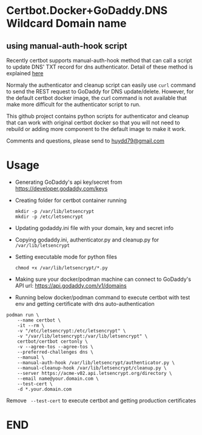 # Certbot.Docker+GoDaddy.DNS Wildcard Domain name 

## using manual-auth-hook script

Recently certbot supports manual-auth-hook method that can call a script to update DNS' TXT record for dns authenticator. Detail of these method is explained [here](https://eff-certbot.readthedocs.io/en/stable/using.html#pre-and-post-validation-hooks)

Normaly the authenticator and cleanup script can easily use ```curl``` command to send the REST request to GoDaddy for DNS update/delete. However, for the default certbot docker image, the curl command is not available that make more difficult for the authenticator script to run.

This github project contains python scripts for authenticator and cleanup that can work with original certbot docker so that you will not need to rebuild or adding more component to the default image to make it work.

Comments and questions, please send to <huydd79@gmail.com>

# Usage
- Generating GoDaddy's api key/secret from https://developer.godaddy.com/keys
- Creating folder for certbot container running
  ```
  mkdir -p /var/lib/letsencrypt
  mkdir -p /etc/letsencrypt
  ```

- Updating godaddy.ini file with your domain, key and secret info
- Copying godaddy.ini, authenticator.py and cleanup.py for ```/var/lib/letsencrypt```
- Setting executable mode for python files
  ```
  chmod +x /var/lib/letsencrypt/*.py
  ```
- Making sure your docker/podman machine can connect to GoDaddy's API url: https://api.godaddy.com/v1/domains
- Running below docker/podman command to execute certbot with test env and getting certificate with dns auto-authentication
```
podman run \
    --name certbot \
    -it --rm \
    -v "/etc/letsencrypt:/etc/letsencrypt" \
    -v "/var/lib/letsencrypt:/var/lib/letsencrypt" \
    certbot/certbot certonly \
    -v --agree-tos --agree-tos \
    --preferred-challenges dns \
    --manual \
    --manual-auth-hook /var/lib/letsencrypt/authenticator.py \
    --manual-cleanup-hook /var/lib/letsencrypt/cleanup.py \
    --server https://acme-v02.api.letsencrypt.org/directory \
    --email name@your.domain.com \
    --test-cert \
    -d *.your.domain.com
```
Remove ``` --test-cert``` to execute certbot and getting production certificates

# END
